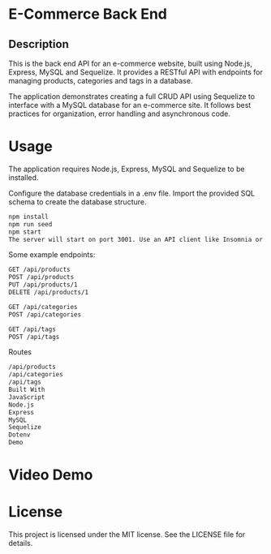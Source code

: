 # E-Commerce Back End
## Description
This is the back end API for an e-commerce website, built using Node.js, Express, MySQL and Sequelize. It provides a RESTful API with endpoints for managing products, categories and tags in a database.

The application demonstrates creating a full CRUD API using Sequelize to interface with a MySQL database for an e-commerce site. It follows best practices for organization, error handling and asynchronous code.

# Usage
The application requires Node.js, Express, MySQL and Sequelize to be installed.

Configure the database credentials in a .env file. Import the provided SQL schema to create the database structure.

```bash
npm install
npm run seed 
npm start
The server will start on port 3001. Use an API client like Insomnia or Postman to test the API endpoints.
```

Some example endpoints:

```bash
GET /api/products
POST /api/products
PUT /api/products/1  
DELETE /api/products/1

GET /api/categories  
POST /api/categories

GET /api/tags
POST /api/tags
```

Routes

```bash
/api/products
/api/categories
/api/tags
Built With
JavaScript
Node.js
Express
MySQL
Sequelize
Dotenv
Demo
```

# Video Demo

# License
This project is licensed under the MIT license. See the LICENSE file for details.